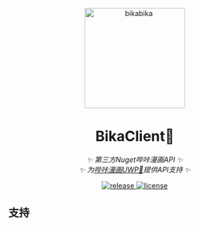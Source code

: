 <p align="center">
  <a href="https://github.com/kitUIN/BikaClient/">
    <img src="https://files.catbox.moe/6as3qy.png" width="200" height="200" alt="bikabika">
  </a>
</p>
<div align="center">

# BikaClient🍉

_✨ 第三方Nuget哔咔漫画API ✨_  
_✨ 为[哔咔漫画UWP🍍](https://github.com/kitUIN/bikabika)提供API支持 ✨_  

</div>
<p align="center">
   <a href="https://github.com/kitUIN/BikaClient/releases">
    <img src="https://img.shields.io/github/v/release/kitUIN/BikaClient?color=blueviolet&include_prereleases" alt="release">
  </a>
  <a href="https://github.com/kitUIN/BikaClient/blob/master/LICENSE">
    <img src="https://img.shields.io/github/license/kitUIN/BikaClient" alt="license">
  </a>
</p>

## 支持
